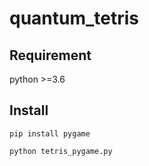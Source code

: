 # quantum_tetris

## Requirement
python >=3.6

## Install
```
pip install pygame

python tetris_pygame.py
```

